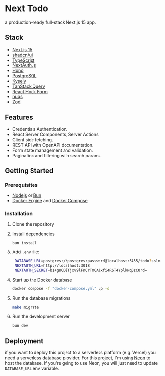 # Next Todo

a production-ready full-stack Next.js 15 app.

## Stack

- [Next.js 15](https://nextjs.org/)
- [shadcn/ui](https://ui.shadcn.com/)
- [TypeScript](https://www.typescriptlang.org/)
- [NextAuth.js](https://next-auth.js.org/)
- [Hono](https://hono.dev/)
- [PostgreSQL](https://www.postgresql.org/)
- [Kysely](https://kysely.dev/)
- [TanStack Query](https://tanstack.com/query/latest)
- [React Hook Form](https://react-hook-form.com/)
- [nuqs](https://nuqs.47ng.com/)
- [Zod](https://zod.dev/)

## Features

- Credentials Authentication.
- React Server Components, Server Actions.
- Client side fetching.
- REST API with OpenAPI documentation.
- Form state management and validation.
- Pagination and filtering with search params.

## Getting Started

### Prerequisites

- [Nodejs](https://nodejs.org/en/download) or [Bun](https://bun.sh/)
- [Docker Engine](https://docs.docker.com/engine/install/) and [Docker Compose](https://docs.docker.com/compose/install/)

### Installation

1. Clone the repository
1. Install dependencies

   ```sh
   bun install
   ```

1. Add `.env` file:

   ```sh
    DATABASE_URL=postgres://postgres:password@localhost:5455/todo?sslmode=disable
    NEXTAUTH_URL=http://localhost:3018
    NEXTAUTH_SECRET=b1+gnCDiTjxv9lFnCrTmOAJxfi4R6T4YplkNq0zC0rd=
   ```

1. Start up the Docker database

   ```sh
   docker compose -f "docker-compose.yml" up -d
   ```

1. Run the database migrations

   ```sh
   make migrate
   ```

1. Run the development server

   ```sh
   bun dev
   ```

## Deployment

if you want to deploy this project to a serverless platform (e.g. Vercel) you need a serverless database provider. For this project, I'm using [Neon](https://neon.tech/docs) to host the database. If you're going to use Neon, you will just need to update `DATABASE_URL` env variable.
